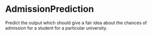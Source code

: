 # AdmissionPrediction
Predict the output which should give a fair idea about the chances of admission for a student for a particular university.
